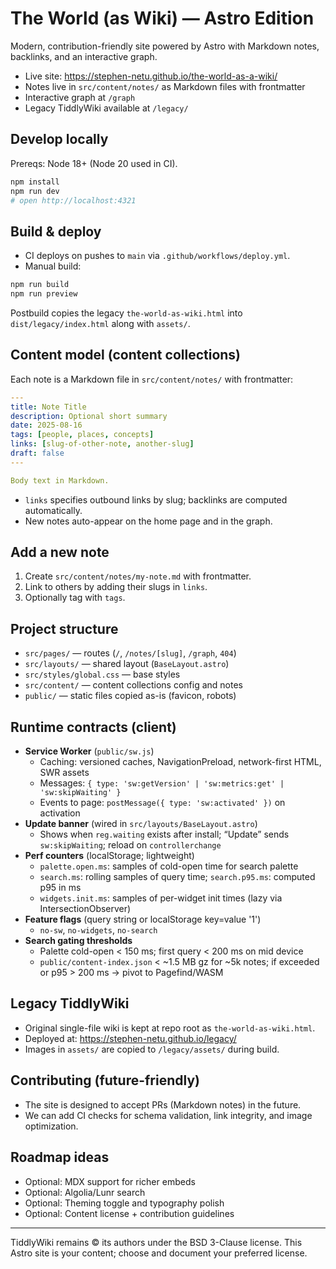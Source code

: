 # The World (as Wiki) — Astro Edition

Modern, contribution-friendly site powered by Astro with Markdown notes, backlinks, and an interactive graph.

- Live site: https://stephen-netu.github.io/the-world-as-a-wiki/
- Notes live in `src/content/notes/` as Markdown files with frontmatter
- Interactive graph at `/graph`
- Legacy TiddlyWiki available at `/legacy/`

## Develop locally

Prereqs: Node 18+ (Node 20 used in CI).

```bash
npm install
npm run dev
# open http://localhost:4321
```

## Build & deploy

- CI deploys on pushes to `main` via `.github/workflows/deploy.yml`.
- Manual build:

```bash
npm run build
npm run preview
```

Postbuild copies the legacy `the-world-as-wiki.html` into `dist/legacy/index.html` along with `assets/`.

## Content model (content collections)

Each note is a Markdown file in `src/content/notes/` with frontmatter:

```yaml
---
title: Note Title
description: Optional short summary
date: 2025-08-16
tags: [people, places, concepts]
links: [slug-of-other-note, another-slug]
draft: false
---

Body text in Markdown.
```

- `links` specifies outbound links by slug; backlinks are computed automatically.
- New notes auto-appear on the home page and in the graph.

## Add a new note

1) Create `src/content/notes/my-note.md` with frontmatter.
2) Link to others by adding their slugs in `links`.
3) Optionally tag with `tags`.

## Project structure

- `src/pages/` — routes (`/`, `/notes/[slug]`, `/graph`, `404`)
- `src/layouts/` — shared layout (`BaseLayout.astro`)
- `src/styles/global.css` — base styles
- `src/content/` — content collections config and notes
- `public/` — static files copied as-is (favicon, robots)

## Runtime contracts (client)

- __Service Worker__ (`public/sw.js`)
  - Caching: versioned caches, NavigationPreload, network-first HTML, SWR assets
  - Messages: `{ type: 'sw:getVersion' | 'sw:metrics:get' | 'sw:skipWaiting' }`
  - Events to page: `postMessage({ type: 'sw:activated' })` on activation
- __Update banner__ (wired in `src/layouts/BaseLayout.astro`)
  - Shows when `reg.waiting` exists after install; “Update” sends `sw:skipWaiting`; reload on `controllerchange`
- __Perf counters__ (localStorage; lightweight)
  - `palette.open.ms`: samples of cold-open time for search palette
  - `search.ms`: rolling samples of query time; `search.p95.ms`: computed p95 in ms
  - `widgets.init.ms`: samples of per-widget init times (lazy via IntersectionObserver)
- __Feature flags__ (query string or localStorage key=value '1')
  - `no-sw`, `no-widgets`, `no-search`
- __Search gating thresholds__
  - Palette cold-open < 150 ms; first query < 200 ms on mid device
  - `public/content-index.json` < ~1.5 MB gz for ~5k notes; if exceeded or p95 > 200 ms → pivot to Pagefind/WASM

## Legacy TiddlyWiki

- Original single-file wiki is kept at repo root as `the-world-as-wiki.html`.
- Deployed at: https://stephen-netu.github.io/legacy/
- Images in `assets/` are copied to `/legacy/assets/` during build.

## Contributing (future-friendly)

- The site is designed to accept PRs (Markdown notes) in the future.
- We can add CI checks for schema validation, link integrity, and image optimization.

## Roadmap ideas

- Optional: MDX support for richer embeds
- Optional: Algolia/Lunr search
- Optional: Theming toggle and typography polish
- Optional: Content license + contribution guidelines

---
TiddlyWiki remains © its authors under the BSD 3-Clause license. This Astro site is your content; choose and document your preferred license.
